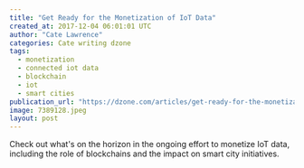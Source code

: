 ```yaml
---
title: "Get Ready for the Monetization of IoT Data"
created_at: 2017-12-04 06:01:01 UTC
author: "Cate Lawrence"
categories: Cate writing dzone
tags: 
  - monetization
  - connected iot data
  - blockchain
  - iot
  - smart cities
publication_url: "https://dzone.com/articles/get-ready-for-the-monetization-of-iot-data"
image: 7389128.jpeg
layout: post
---
```

Check out what's on the horizon in the ongoing effort to monetize IoT data, including the role of blockchains and the impact on smart city initiatives.

